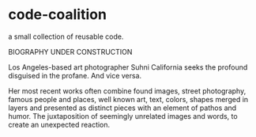 # code-coalition
a small collection of reusable code.

BIOGRAPHY UNDER CONSTRUCTION

Los Angeles-based art photographer Suhni California seeks the profound disguised in the profane. And vice versa.

Her most recent works often combine found images, street photography, famous people and places, well known art, text, colors, shapes
merged in layers and presented as distinct pieces with an element of pathos and humor. The juxtaposition of seemingly unrelated images and words, to create an unexpected reaction.

